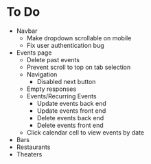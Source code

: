 # To Do

- Navbar
  - Make dropdown scrollable on mobile
  - Fix user authentication bug
- Events page
  - Delete past events
  - Prevent scroll to top on tab selection
  - Navigation
    - Disabled next button
  - Empty responses
  - Events/Recurring Events
    - Update events back end
    - Update events front end
    - Delete events back end
    - Delete events front end
  - Click calendar cell to view events by date
- Bars
- Restaurants
- Theaters
